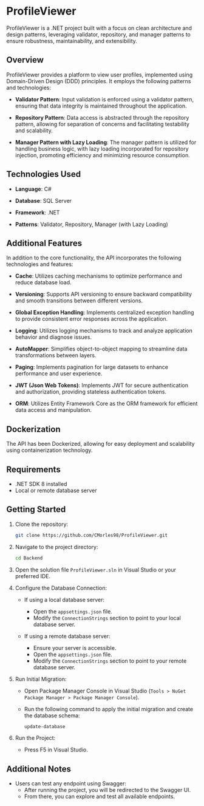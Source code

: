 # ProfileViewer

ProfileViewer is a .NET project built with a focus on clean architecture and design patterns, leveraging validator, repository, and manager patterns to ensure robustness, maintainability, and extensibility.

## Overview

ProfileViewer provides a platform to view user profiles, implemented using Domain-Driven Design (DDD) principles. It employs the following patterns and technologies:

- **Validator Pattern**: Input validation is enforced using a validator pattern, ensuring that data integrity is maintained throughout the application.
  
- **Repository Pattern**: Data access is abstracted through the repository pattern, allowing for separation of concerns and facilitating testability and scalability.
  
- **Manager Pattern with Lazy Loading**: The manager pattern is utilized for handling business logic, with lazy loading incorporated for repository injection, promoting efficiency and minimizing resource consumption.

## Technologies Used

- **Language**: C#
  
- **Database**: SQL Server
  
- **Framework**: .NET
  
- **Patterns**: Validator, Repository, Manager (with Lazy Loading)

## Additional Features

In addition to the core functionality, the API incorporates the following technologies and features:

- **Cache**: Utilizes caching mechanisms to optimize performance and reduce database load.
  
- **Versioning**: Supports API versioning to ensure backward compatibility and smooth transitions between different versions.
  
- **Global Exception Handling**: Implements centralized exception handling to provide consistent error responses across the application.
  
- **Logging**: Utilizes logging mechanisms to track and analyze application behavior and diagnose issues.
  
- **AutoMapper**: Simplifies object-to-object mapping to streamline data transformations between layers.
  
- **Paging**: Implements pagination for large datasets to enhance performance and user experience.
  
- **JWT (Json Web Tokens)**: Implements JWT for secure authentication and authorization, providing stateless authentication tokens.

- **ORM**: Utilizes Entity Framework Core as the ORM framework for efficient data access and manipulation.

## Dockerization

The API has been Dockerized, allowing for easy deployment and scalability using containerization technology.

## Requirements

- .NET SDK 8 installed
- Local or remote database server

## Getting Started

1. Clone the repository:

    ```bash
    git clone https://github.com/CMorles98/ProfileViewer.git
    ```

2. Navigate to the project directory:

    ```bash
    cd Backend
    ```

3. Open the solution file `ProfileViewer.sln` in Visual Studio or your preferred IDE.

4. Configure the Database Connection:
   
   - If using a local database server:
     - Open the `appsettings.json` file.
     - Modify the `ConnectionStrings` section to point to your local database server.

   - If using a remote database server:
     - Ensure your server is accessible.
     - Open the `appsettings.json` file.
     - Modify the `ConnectionStrings` section to point to your remote database server.

5. Run Initial Migration:

   - Open Package Manager Console in Visual Studio (`Tools > NuGet Package Manager > Package Manager Console`).
   - Run the following command to apply the initial migration and create the database schema:
   
     ```bash
     update-database
     ```

6. Run the Project:

   - Press F5 in Visual Studio.

## Additional Notes

- Users can test any endpoint using Swagger:
  - After running the project, you will be redirected to the Swagger UI.
  - From there, you can explore and test all available endpoints.


